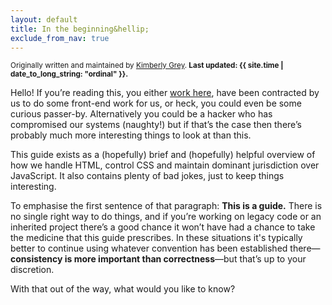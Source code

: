 ```yaml
---
layout: default
title: In the beginning&hellip;
exclude_from_nav: true
---
```


<small>Originally written and maintained by [Kimberly Grey](https://berly.kim). **Last updated: {{ site.time | date_to_long_string: "ordinal" }}.**</small>

Hello! If you’re reading this, you either [work here](http://felinesoft.com/), have been contracted by us to do some front-end work for us, or heck, you could even be some curious passer-by. Alternatively you could be a hacker who has compromised our systems (naughty!) but if that’s the case then there’s probably much more interesting things to look at than this. 

This guide exists as a (hopefully) brief and (hopefully) helpful overview of how we handle HTML, control CSS and maintain dominant jurisdiction over JavaScript. It also contains plenty of bad jokes, just to keep things interesting. 

To emphasise the first sentence of that paragraph: **This is a guide.** There is no single right way to do things, and if you’re working on legacy code or an inherited project there’s a good chance it won’t have had a chance to take the medicine that this guide prescribes. In these situations it's typically better to continue using whatever convention has been established there—**consistency is more important than correctness**—but that’s up to your discretion. 

With that out of the way, what would you like to know?
